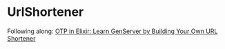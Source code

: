 # UrlShortener

Following along: [OTP in Elixir: Learn GenServer by Building Your Own URL Shortener](https://dev.to/fteem/otp-in-elixir-learn-genserver-by-building-your-own-url-shortener-5b0d)
